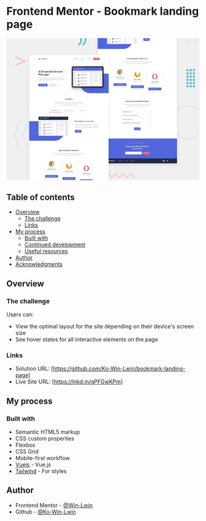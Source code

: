 # Frontend Mentor - Bookmark landing page

![Design preview for the Bookmark landing page coding challenge](./design/desktop-preview.jpg)

## Table of contents

- [Overview](#overview)
  - [The challenge](#the-challenge)
  - [Links](#links)
- [My process](#my-process)
  - [Built with](#built-with)
  - [Continued development](#continued-development)
  - [Useful resources](#useful-resources)
- [Author](#author)
- [Acknowledgments](#acknowledgments)


## Overview

### The challenge

Users can:

- View the optimal layout for the site depending on their device's screen size
- See hover states for all interactive elements on the page


### Links

- Solution URL: [https://github.com/Ko-Win-Lwin/bookmark-landing-page]
- Live Site URL: [https://lnkd.in/gPFGwKPm]

## My process

### Built with

- Semantic HTML5 markup
- CSS custom properties
- Flexbox
- CSS Grid
- Mobile-first workflow
- [Vuejs](https://vuejs.org/) - Vue.js 
- [Tailwind](https://tailwindcss.com/) - For styles


## Author
- Frontend Mentor - [@Win-Lwin](https://www.frontendmentor.io/profile/Win-Lwin)
- Github - [@Ko-Win-Lwin](https://github.com/Ko-Win-Lwin)




